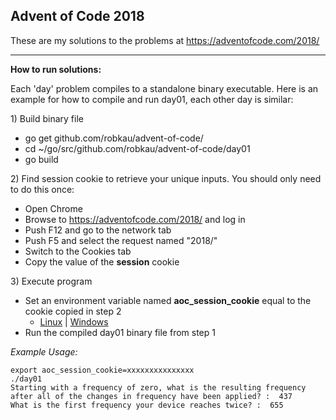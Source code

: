 ## Advent of Code 2018

These are my solutions to the problems at https://adventofcode.com/2018/

----
**How to run solutions:**  
 
 Each 'day' problem compiles to a standalone binary executable. Here is an example for how to compile and run day01, each other day is similar:
 
1\) Build binary file
 - go get github.com/robkau/advent-of-code/
 - cd ~/go/src/github.com/robkau/advent-of-code/day01
 - go build

2\) Find session cookie to retrieve your unique inputs. You should only need to do this once:
 - Open Chrome
 - Browse to https://adventofcode.com/2018/ and log in
 - Push F12 and go to the network tab
 - Push F5 and select the request named "2018/"
 - Switch to the Cookies tab
 - Copy the value of the **session** cookie

3\) Execute program
 - Set an environment variable named **aoc_session_cookie** equal to the cookie copied in step 2
   - [Linux](https://askubuntu.com/questions/58814/how-do-i-add-environment-variables) | [Windows](https://superuser.com/questions/79612/setting-and-getting-windows-environment-variables-from-the-command-prompt)
 - Run the compiled day01 binary file from step 1
 


*Example Usage:*
 ````cgo
export aoc_session_cookie=xxxxxxxxxxxxxxx
./day01
Starting with a frequency of zero, what is the resulting frequency after all of the changes in frequency have been applied? :  437
What is the first frequency your device reaches twice? :  655
````
